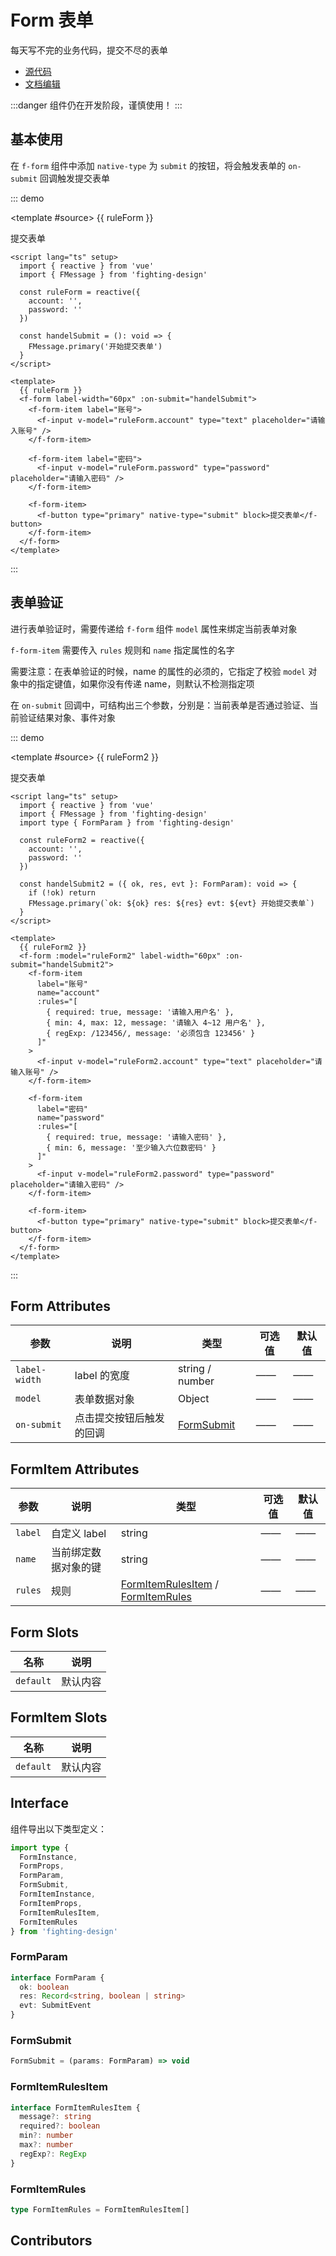 # Form 表单

每天写不完的业务代码，提交不尽的表单

- [源代码](https://github.com/FightingDesign/fighting-design/tree/master/packages/fighting-design/form)
- [文档编辑](https://github.com/FightingDesign/fighting-design/blob/master/docs/components/form.md)

:::danger
组件仍在开发阶段，谨慎使用！
:::

## 基本使用

在 `f-form` 组件中添加 `native-type` 为 `submit` 的按钮，将会触发表单的 `on-submit` 回调触发提交表单

::: demo

<template #source>
{{ ruleForm }}
<f-form label-width="60px" :on-submit="handelSubmit">
<f-form-item label="账号">
<f-input v-model="ruleForm.account" type="text" placeholder="请输入账号" />
</f-form-item>

<f-form-item label="密码">
<f-input v-model="ruleForm.password" type="password" placeholder="请输入密码" />
</f-form-item>

<f-form-item>
<f-button type="primary" native-type="submit" block>提交表单</f-button>
</f-form-item>
</f-form>
</template>

```vue
<script lang="ts" setup>
  import { reactive } from 'vue'
  import { FMessage } from 'fighting-design'

  const ruleForm = reactive({
    account: '',
    password: ''
  })

  const handelSubmit = (): void => {
    FMessage.primary('开始提交表单')
  }
</script>

<template>
  {{ ruleForm }}
  <f-form label-width="60px" :on-submit="handelSubmit">
    <f-form-item label="账号">
      <f-input v-model="ruleForm.account" type="text" placeholder="请输入账号" />
    </f-form-item>

    <f-form-item label="密码">
      <f-input v-model="ruleForm.password" type="password" placeholder="请输入密码" />
    </f-form-item>

    <f-form-item>
      <f-button type="primary" native-type="submit" block>提交表单</f-button>
    </f-form-item>
  </f-form>
</template>
```

:::

## 表单验证

进行表单验证时，需要传递给 `f-form` 组件 `model` 属性来绑定当前表单对象

`f-form-item` 需要传入 `rules` 规则和 `name` 指定属性的名字

需要注意：在表单验证的时候，name 的属性的必须的，它指定了校验 `model` 对象中的指定键值，如果你没有传递 name，则默认不检测指定项

在 `on-submit` 回调中，可结构出三个参数，分别是：当前表单是否通过验证、当前验证结果对象、事件对象

::: demo

<template #source>
{{ ruleForm2 }}
<f-form :model="ruleForm2" label-width="60px" :on-submit="handelSubmit2">
<f-form-item label="账号" name="account" :rules="[{ required: true, message: '请输入用户名' },{ min: 4, max: 12, message: '请输入 4~12 用户名' },{ regExp: /123456/, message: '必须包含 123456' }]">
<f-input v-model="ruleForm2.account" type="text" placeholder="请输入账号" />
</f-form-item>

<f-form-item label="密码" name="password" :rules="[{ required: true, message: '请输入密码' },{ min: 6, message: '至少输入六位数密码' }]">
<f-input v-model="ruleForm2.password" type="password" placeholder="请输入密码" />
</f-form-item>

<f-form-item>
<f-button type="primary" native-type="submit" block>提交表单</f-button>
</f-form-item>

</f-form>
</template>

```vue
<script lang="ts" setup>
  import { reactive } from 'vue'
  import { FMessage } from 'fighting-design'
  import type { FormParam } from 'fighting-design'

  const ruleForm2 = reactive({
    account: '',
    password: ''
  })

  const handelSubmit2 = ({ ok, res, evt }: FormParam): void => {
    if (!ok) return
    FMessage.primary(`ok: ${ok} res: ${res} evt: ${evt} 开始提交表单`)
  }
</script>

<template>
  {{ ruleForm2 }}
  <f-form :model="ruleForm2" label-width="60px" :on-submit="handelSubmit2">
    <f-form-item
      label="账号"
      name="account"
      :rules="[
        { required: true, message: '请输入用户名' },
        { min: 4, max: 12, message: '请输入 4~12 用户名' },
        { regExp: /123456/, message: '必须包含 123456' }
      ]"
    >
      <f-input v-model="ruleForm2.account" type="text" placeholder="请输入账号" />
    </f-form-item>

    <f-form-item
      label="密码"
      name="password"
      :rules="[
        { required: true, message: '请输入密码' },
        { min: 6, message: '至少输入六位数密码' }
      ]"
    >
      <f-input v-model="ruleForm2.password" type="password" placeholder="请输入密码" />
    </f-form-item>

    <f-form-item>
      <f-button type="primary" native-type="submit" block>提交表单</f-button>
    </f-form-item>
  </f-form>
</template>
```

:::

## Form Attributes

| 参数          | 说明                     | 类型                                 | 可选值 | 默认值 |
| ------------- | ------------------------ | ------------------------------------ | ------ | ------ |
| `label-width` | label 的宽度             | string / number                      | ——     | ——     |
| `model`       | 表单数据对象             | Object                               | ——     | ——     |
| `on-submit`   | 点击提交按钮后触发的回调 | <a href="#formsubmit">FormSubmit</a> | ——     | ——     |

## FormItem Attributes

| 参数    | 说明                 | 类型                                                                                            | 可选值 | 默认值 |
| ------- | -------------------- | ----------------------------------------------------------------------------------------------- | ------ | ------ |
| `label` | 自定义 label         | string                                                                                          | ——     | ——     |
| `name`  | 当前绑定数据对象的键 | string                                                                                          | ——     | ——     |
| `rules` | 规则                 | <a href="#formitemrulesitem">FormItemRulesItem</a> / <a href="#formitemrules">FormItemRules</a> | ——     | ——     |

## Form Slots

| 名称      | 说明     |
| --------- | -------- |
| `default` | 默认内容 |

## FormItem Slots

| 名称      | 说明     |
| --------- | -------- |
| `default` | 默认内容 |

## Interface

组件导出以下类型定义：

```ts
import type {
  FormInstance,
  FormProps,
  FormParam,
  FormSubmit,
  FormItemInstance,
  FormItemProps,
  FormItemRulesItem,
  FormItemRules
} from 'fighting-design'
```

### FormParam

```ts
interface FormParam {
  ok: boolean
  res: Record<string, boolean | string>
  evt: SubmitEvent
}
```

### FormSubmit

```ts
FormSubmit = (params: FormParam) => void
```

### FormItemRulesItem

```ts
interface FormItemRulesItem {
  message?: string
  required?: boolean
  min?: number
  max?: number
  regExp?: RegExp
}
```

### FormItemRules

```ts
type FormItemRules = FormItemRulesItem[]
```

## Contributors

<a href="https://github.com/Tyh2001" target="_blank">
  <f-avatar round src="https://avatars.githubusercontent.com/u/73180970?v=4" />
</a>

<script lang="ts" setup>
  import { reactive } from 'vue'
  import { FMessage } from 'fighting-design'

  const ruleForm = reactive({
    account: '',
    password: ''
  })

  const handelSubmit = (): void => {
    FMessage.primary('开始提交表单')
  }

  const ruleForm2 = reactive({
    account: '',
    password: ''
  })

  const handelSubmit2 = ({ ok, res, evt }): void => {
    if (!ok) return
    FMessage.primary(`ok: ${ok} res: ${res} evt: ${evt} 开始提交表单`)
  }
</script>
